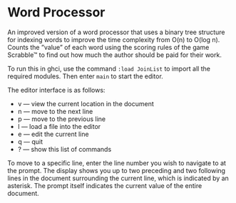 # Word Processor
An improved version of a word processor that uses a binary tree structure for indexing words to improve the time complexity from O(n) to O(log n). Counts the ”value” of each word using the scoring rules of the game Scrabble™ to find out how much the author should be paid for  their work.

To run this in ghci, use the command `:load JoinList` to import all the required modules. Then enter `main` to start the editor.

The editor interface is as follows:
  - v — view the current location in the document
  - n — move to the next line
  - p — move to the previous line
  - l — load a file into the editor
  - e — edit the current line
  - q — quit
  - ? — show this list of commands

To move to a specific line, enter the line number you wish to navigate to at the prompt. The display shows you up to two preceding and two following lines in the document surrounding the current line, which is indicated by an asterisk. The prompt itself indicates the current value of the entire document.
